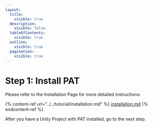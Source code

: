 ```yaml
---
layout:
  title:
    visible: true
  description:
    visible: false
  tableOfContents:
    visible: true
  outline:
    visible: true
  pagination:
    visible: true
---
```


# Step 1: Install PAT

Please refer to the Installation Page for more detailed instructions:&#x20;

{% content-ref url="../../tutorial/installation.md" %}
[installation.md](../../tutorial/installation.md)
{% endcontent-ref %}

After you have a Unity Project with PAT installed, go to the next step.
